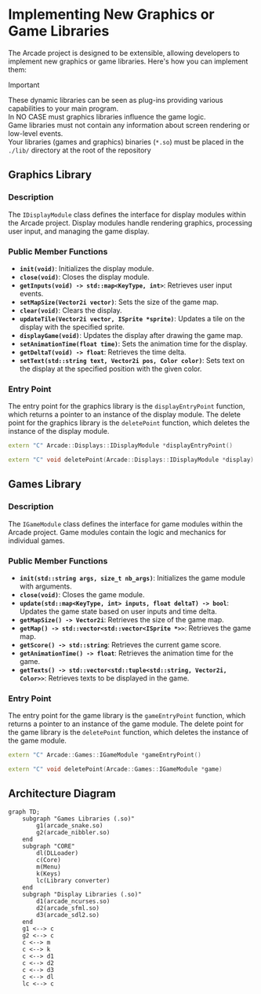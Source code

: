 # Implementing New Graphics or Game Libraries

The Arcade project is designed to be extensible, allowing developers to implement new graphics or game libraries. Here's how you can implement them:

> [!IMPORTANT]
> These dynamic libraries can be seen as plug-ins providing various capabilities to your main program.  
> In NO CASE must graphics libraries influence the game logic.  
> Game libraries must not contain any information about screen rendering or low-level events.  
> Your libraries (games and graphics) binaries (``*.so``) must be placed in the ``./lib/`` directory at the root of the repository  

## Graphics Library

### Description

The `IDisplayModule` class defines the interface for display modules within the Arcade project. Display modules handle rendering graphics, processing user input, and managing the game display.

### Public Member Functions

- **`init(void)`**: Initializes the display module.
- **`close(void)`**: Closes the display module.
- **`getInputs(void) -> std::map<KeyType, int>`**: Retrieves user input events.
- **`setMapSize(Vector2i vector)`**: Sets the size of the game map.
- **`clear(void)`**: Clears the display.
- **`updateTile(Vector2i vector, ISprite *sprite)`**: Updates a tile on the display with the specified sprite.
- **`displayGame(void)`**: Updates the display after drawing the game map.
- **`setAnimationTime(float time)`**: Sets the animation time for the display.
- **`getDeltaT(void) -> float`**: Retrieves the time delta.
- **`setText(std::string text, Vector2i pos, Color color)`**: Sets text on the display at the specified position with the given color.

### Entry Point

The entry point for the graphics library is the `displayEntryPoint` function, which returns a pointer to an instance of the display module.
The delete point for the graphics library is the `deletePoint` function, which deletes the instance of the display module.

```cpp
extern "C" Arcade::Displays::IDisplayModule *displayEntryPoint()
```

```cpp
extern "C" void deletePoint(Arcade::Displays::IDisplayModule *display)
```

## Games Library

### Description

The `IGameModule` class defines the interface for game modules within the Arcade project. Game modules contain the logic and mechanics for individual games.

### Public Member Functions

- **`init(std::string args, size_t nb_args)`**: Initializes the game module with arguments.
- **`close(void)`**: Closes the game module.
- **`update(std::map<KeyType, int> inputs, float deltaT) -> bool`**: Updates the game state based on user inputs and time delta.
- **`getMapSize() -> Vector2i`**: Retrieves the size of the game map.
- **`getMap() -> std::vector<std::vector<ISprite *>>`**: Retrieves the game map.
- **`getScore() -> std::string`**: Retrieves the current game score.
- **`getAnimationTime() -> float`**: Retrieves the animation time for the game.
- **`getTexts() -> std::vector<std::tuple<std::string, Vector2i, Color>>`**: Retrieves texts to be displayed in the game.

### Entry Point

The entry point for the game library is the `gameEntryPoint` function, which returns a pointer to an instance of the game module.
The delete point for the game library is the `deletePoint` function, which deletes the instance of the game module.

```cpp
extern "C" Arcade::Games::IGameModule *gameEntryPoint()
```

```cpp
extern "C" void deletePoint(Arcade::Games::IGameModule *game)
```

## Architecture Diagram

```mermaid
graph TD;
    subgraph "Games Libraries (.so)"
        g1(arcade_snake.so)
        g2(arcade_nibbler.so)
    end
    subgraph "CORE"
        dl(DLLoader)
        c(Core)
        m(Menu)
        k(Keys)
        lc(Library converter)
    end
    subgraph "Display Libraries (.so)"
        d1(arcade_ncurses.so)
        d2(arcade_sfml.so)
        d3(arcade_sdl2.so)
    end
    g1 <--> c
    g2 <--> c
    c <--> m
    c <--> k
    c <--> d1
    c <--> d2
    c <--> d3
    c <--> dl
    lc <--> c
```